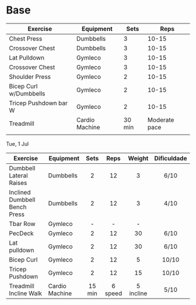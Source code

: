 # Base

| Exercise               | Equipment      | Sets   | Reps          |
| ---------------------- | -------------- | ------ | ------------- |
| Chest Press            | Dumbbells      | 3      | 10-15         |
| Crossover Chest        | Dumbbells      | 3      | 10-15         |
| Lat Pulldown           | Gymleco        | 3      | 10-15         |
| Crossover Chest        | Gymleco        | 3      | 10-15         |
| Shoulder Press         | Gymleco        | 2      | 10-15         |
| Bicep Curl w/Dumbbells | Gymleco        | 2      | 10-15         |
| Tricep Pushdown bar W  | Gymleco        | 2      | 10-15         |
| Treadmill              | Cardio Machine | 30 min | Moderate pace |
|                        |                |        |               |

Tue, 1 Jul

| Exercise                      | Equipment      |  Sets  |  Reps   |  Weight   | Dificuldade |
| ----------------------------- | -------------- | :----: | :-----: | :-------: | :---------: |
| Dumbbell Lateral Raises       | Dumbbells      |   2    |   12    |     3     |    6/10     |
| Inclined Dumbbell Bench Press | Dumbbells      |   2    |   12    |     3     |    4/10     |
| Tbar Row                      | Gymleco        |   -    |    -    |     -     |             |
| PecDeck                       | Gymleco        |   2    |   12    |    30     |    6/10     |
| Lat pulldown                  | Gymleco        |   2    |   12    |    30     |    6/10     |
| Bicep Curl                    | Gymleco        |   2    |   12    |     5     |    10/10    |
| Tricep Pushdown               | Gymleco        |   2    |   12    |    15     |    10/10    |
| Treadmill Incline Walk        | Cardio Machine | 15 min | 6 speed | 5 incline |    5/10     |
